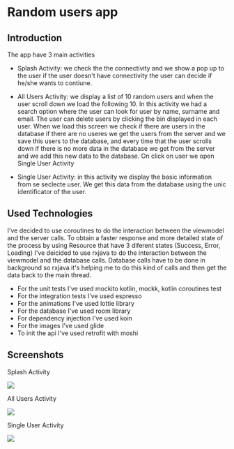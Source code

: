 # Random users app

## Introduction
The app have 3 main activities
	
* Splash Activity: we check the the connectivity and we show a pop up to the user if the user doesn't have connectivity the user can decide if he/she wants to contiune.

* All Users Activity: we display a list of 10 random users and when the user scroll down we load the following 10. In this activity we had a search option where the user can look for user by name, surname and email. The user can delete users by clicking the bin displayed in each user. When we load this screen we check if there are users in the database if there are no useres we get the users from the server and we save this users to the database, and every time that the user scrolls down if there is no more data in the database we get from the server and we add this new data to the database.
On click on user we open Single User Activity

* Single User Activity: in this activity we display the basic information from se seclecte user. We get this data from the database using the unic identificator of the user.

## Used Technologies

I've decided to use coroutines to do the interaction between the viewmodel and the server calls. To obtain a faster response and more detailed state of the process by using Resource that have 3 diferent states (Success, Error, Loading)
I've deicided to use rxjava to do the interaction between the viewmodel and the database calls. Database calls have to be done in background so rxjava it's helping me to do this kind of calls and then get the data back to the main thread.

* For the unit tests I've used mockito kotlin, mockk, kotlin coroutines test
* For the integration tests I've used espresso
* For the animations I've used lottie library
* For the database I've used room library
* For dependency injection I've used koin
* For the images I've used glide
* To init the api I've used retrofit with moshi


## Screenshots
Splash Activity

![](screenshots/SplashActivity.png)

All Users Activity

![](screenshots/AllUsersActivity.png)

Single User Activity

![](screenshots/SingleUserActivity.png)
